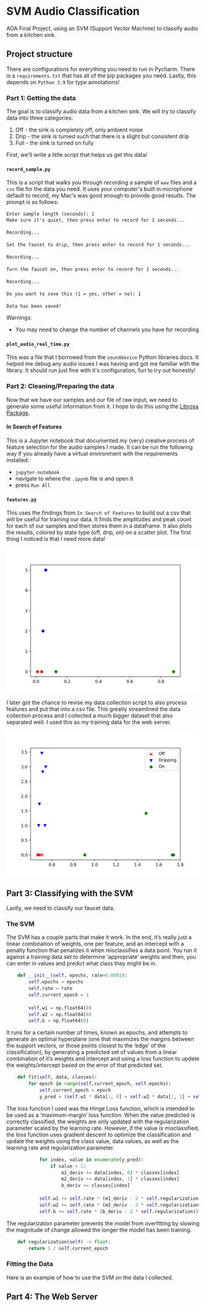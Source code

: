 # SVM Audio Classification

AOA Final Project, using an SVM (Support Vector Machine) to classify audio from a kitchen sink.

## Project structure

There are configurations for everything you need to run in Pycharm.
There is a `requirements.txt` that has all of the pip packages you need.
Lastly, this depends on `Python 3.9` for type annotations!

### Part 1: Getting the data

The goal is to classify audio data from a kitchen sink.
We will try to classify data into three categories:

1. Off - the sink is completely off, only ambient noise
2. Drip - the sink is turned such that there is a slight but consistent drip
3. Full - the sink is turned on fully

First, we'll write a little script that helps us get this data/

#### `record_sample.py`

This is a script that walks you through recording a sample of `wav` files and a `csv` file for the data you need.
It uses your computer's built in microphone default to record, my Mac's was good enough to provide good results.
The prompt is as follows:


```
Enter sample length (seconds): 1
Make sure it's quiet, then press enter to record for 1 seconds...

Recording...

Set the faucet to drip, then press enter to record for 1 seconds...

Recording...

Turn the faucet on, then press enter to record for 1 seconds...

Recording...

Do you want to save this (1 = yes, other = no): 1

Data has been saved!
```

Warnings:
- You may need to change the number of channels you have for recording

#### `plot_audio_real_time.py`

This was a file that I borrowed from the `sounddevice` Python libraries docs.
It helped me debug any audio issues I was having and got me familiar with the library.
It should run just fine with it's configuration, fun to try out honestly!

### Part 2: Cleaning/Preparing the data

Now that we have our samples and our file of raw input, we need to generate some useful information from it.
I hope to do this using the [Librosa Package](https://librosa.org/doc/latest/index.html).

#### In Search of Features

This is a Jupyter notebook that documented my (very) creative process of feature selection for the audio samples I made.
It can be run the following way if you already have a virtual environment with the requirements installed:
- `jupyter-notebook`
- navigate to where the `.ipynb` file is and open it
- press `Run All`

#### `features.py`

This uses the findings from `In Search of Features` to build out a csv that will be useful for training our data.
It finds the amplitudes and peak count for each of our samples and then stores them in a dataframe.
It also plots the results, colored by state type (off, drip, on) on a scatter plot.
The first thing I noticed is that I need more data!

![Scatter plot!](app/feature_extraction/water%20scatter.png)

I later got the chance to revise my data collection script to also process features and put that into a csv file.
This greatly streamlined the data collection process and I collected a much bigger dataset that also separated well.
I used this as my training data for the web server.

![Better Scatter Plot](app/feature_extraction/water_classify_data.png)

## Part 3: Classifying with the SVM

Lastly, we need to classify our faucet data. 

### The SVM

The SVM has a couple parts that make it work. In the end, it’s really just a linear combination of weights, one per feature, and an intercept with a penalty function that penalizes it when misclassifies a data point. You run it against a training data set to determine ‘appropriate’ weights and then, you can enter in values and predict what class they might be in.

``` python
    def __init__(self, epochs, rate=0.0001):
        self.epochs = epochs
        self.rate = rate
        self.current_epoch = 1

        self.w1 = np.float64(0)
        self.w2 = np.float64(0)
        self.b = np.float64(0)
```

It runs for a certain number of times, known as epochs, and attempts to generate an optimal hyperplane (one that maximizes the margins between the support vectors, or those points closest to the ‘edge’ of the classification), by generating a predicted set of values from a linear combination of it’s weights and intercept and using a loss function to update the weights/intercept based on the error of that predicted set.

```python
    def fit(self, data, classes):
        for epoch in range(self.current_epoch, self.epochs):
            self.current_epoch = epoch
            y_pred = (self.w1 * data[:, 0] + self.w2 * data[:, 1] + self.b) * classes
```

The loss function I used was the Hinge Loss function, which is intended to be used as a ‘maximum-margin’ loss function. When the value predicted is correctly classified, the weights are only updated with the regularization parameter scaled by the learning rate. However, if the value is misclassified, the loss function uses gradient descent to optimize the classification and update the weights using the class value, data values, as well as the learning rate and regularization parameter.

```python
            for index, value in enumerate(y_pred):
                if value < 1:
                    m1_deriv += data[index, 0] * classes[index]
                    m2_deriv += data[index, 1] * classes[index]
                    b_deriv += classes[index]

            self.w1 += self.rate * (m1_deriv - 2 * self.regularization() * self.w1)
            self.w2 += self.rate * (m2_deriv - 2 * self.regularization() * self.w2)
            self.b += self.rate * (b_deriv - 2 * self.regularization() * self.b)
```

The regularization parameter prevents the model from overfitting by slowing the magnitude of change allowed the longer the model has been training.

```python
    def regularization(self) -> float:
        return 1 / self.current_epoch
```

### Fitting the Data

Here is an example of how to use the SVM on the data I collected.



## Part 4: The Web Server

